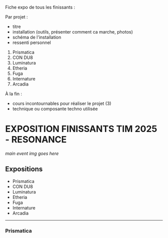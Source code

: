 Fiche expo de tous les finissants :

Par projet :
- titre
- installation (outils, présenter comment ca marche, photos)
- schéma de l'installation
- ressenti personnel


1. Prismatica
2. CON DU8
3. Luminatura
4. Etheria
5. Fuga
6. Internature
7. Arcadia


À la fin : 
- cours incontournables pour réaliser le projet (3)
- technique ou composante techno utilisée 


# EXPOSITION FINISSANTS TIM 2025 - RESONANCE

*main event img goes here*

## Expositions 

- Prismatica
- CON DU8
- Luminatura
- Etheria
- Fuga
- Internature
- Arcadia
---

<div id="prismatica">
  <h3>Prismatica</h3>
</div>

